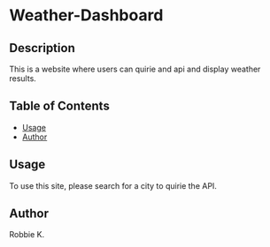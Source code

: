 # Weather-Dashboard

## Description 
This is a website where users can quirie and api and display weather results. 

## Table of Contents
* [Usage](#usage)
* [Author](#author)


## Usage 
To use this site, please search for a city to quirie the API.


## Author
Robbie K. 
